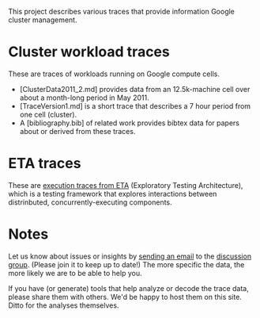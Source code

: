 This project describes various traces that provide information Google cluster management.

# Cluster workload traces
These are traces of workloads running on Google compute cells.

  * [ClusterData2011\_2.md] provides data from an 12.5k-machine cell over about a month-long period in May 2011.
  * [TraceVersion1.md] is a short trace that describes a 7 hour period from one cell (cluster).
  * A [bibliography.bib] of related work provides bibtex data for papers about or derived from these traces.

# ETA traces

These are [execution traces from ETA](ETAExplorationTraces.md) (Exploratory
Testing Architecture), which is a testing framework that explores interactions
between distrinbuted, concurrently-executing components.

# Notes ##

Let us know about issues or insights by
[sending an email](mailto:googleclusterdata-discuss@googlegroups.com) to the
[discussion group](http://groups.google.com/group/googleclusterdata-discuss). (Please
join it to keep up to date!)  The more specific the data, the more likely we are
to be able to help you.

If you have (or generate) tools that help analyze or decode the trace data,
please share them with others.  We'd be happy to host them on this site.  Ditto
for the analyses themselves.
